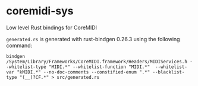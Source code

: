 # coremidi-sys

Low level Rust bindings for CoreMIDI

`generated.rs` is generated with rust-bindgen 0.26.3 using the following command:
```
bindgen /System/Library/Frameworks/CoreMIDI.framework/Headers/MIDIServices.h --whitelist-type "MIDI.*" --whitelist-function "MIDI.*"  --whitelist-var "kMIDI.*" --no-doc-comments --constified-enum ".*" --blacklist-type "(__)?CF.*" > src/generated.rs
```
